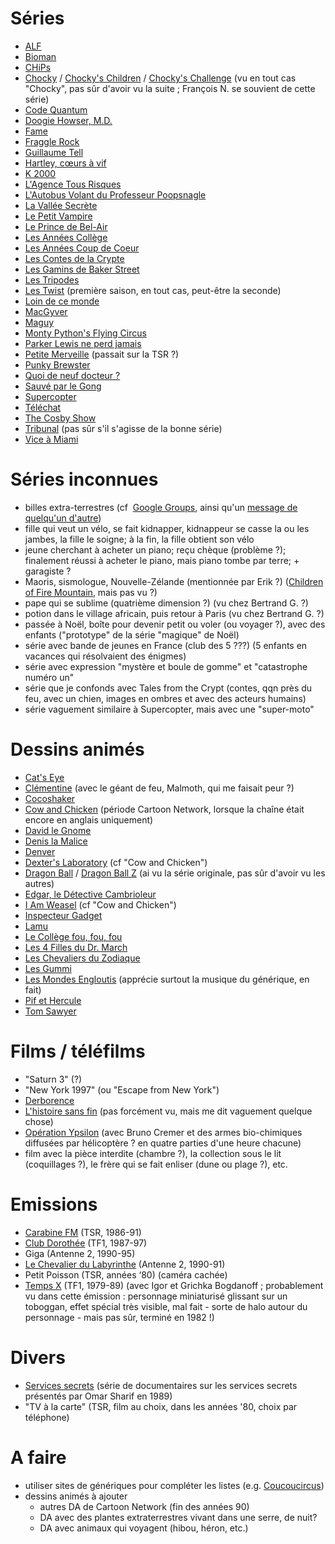 # Séries

* [ALF](http://www.imdb.com/title/tt0090390/)
* [Bioman](http://www.imdb.com/title/tt0086683/)
* [CHiPs](http://www.imdb.com/title/tt0075488/)
* [Chocky](http://www.imdb.com/title/tt0202722/) / [Chocky's Children](http://www.imdb.com/title/tt0426664/) / [Chocky's Challenge](http://www.imdb.com/title/tt0426663/) (vu en tout cas "Chocky", pas sûr d'avoir vu la suite ; François N. se souvient de cette série)
* [Code Quantum](http://www.imdb.com/title/tt0096684/)
* [Doogie Howser, M.D.](http://www.imdb.com/title/tt0096569/)
* [Fame](http://www.imdb.com/title/tt0083412/)
* [Fraggle Rock](http://www.imdb.com/title/tt0085017/)
* [Guillaume Tell](http://www.imdb.com/title/tt0140731/)
* [Hartley, cœurs à vif](http://en.wikipedia.org/wiki/Heartbreak_High)
* [K 2000](http://www.imdb.com/title/tt0083437/)
* [L'Agence Tous Risques](http://www.imdb.com/title/tt0084967/)
* [L'Autobus Volant du Professeur Poopsnagle](http://www.imdb.com/title/tt0167695/)
* [La Vallée Secrète](http://www.imdb.com/title/tt0220267/)
* [Le Petit Vampire](http://www.imdb.com/title/tt0179585/)
* [Le Prince de Bel-Air](http://www.imdb.com/title/tt0098800/)
* [Les Années Collège](http://www.imdb.com/title/tt0090417/)
* [Les Années Coup de Coeur](http://www.imdb.com/title/tt0094582/)
* [Les Contes de la Crypte](http://www.imdb.com/title/tt0096708/)
* [Les Gamins de Baker Street](http://www.imdb.com/title/tt0275120/)
* [Les Tripodes](http://www.imdb.com/title/tt0086818/)
* [Les Twist](http://www.imdb.com/title/tt0103529/) (première saison, en tout cas, peut-être la seconde)
* [Loin de ce monde](http://www.imdb.com/title/tt0092423/)
* [MacGyver](http://www.imdb.com/title/tt0088559/)
* [Maguy](http://www.imdb.com/title/tt0167643/)
* [Monty Python's Flying Circus](http://www.imdb.com/title/tt0063929/)
* [Parker Lewis ne perd jamais](http://www.imdb.com/title/tt0098888/)
* [Petite Merveille](http://www.imdb.com/title/tt0088610/) (passait sur la TSR ?)
* [Punky Brewster](http://www.imdb.com/title/tt0086787/)
* [Quoi de neuf docteur ?](http://www.imdb.com/title/tt0088527/)
* [Sauvé par le Gong](http://www.imdb.com/title/tt0096694/)
* [Supercopter](http://www.imdb.com/title/tt0086662/)
* [Téléchat](http://fr.wikipedia.org/wiki/T%C3%A9l%C3%A9chat)
* [The Cosby Show](http://www.imdb.com/title/tt0086687/)
* [Tribunal](http://www.imdb.com/title/tt0168400/) (pas sûr s'il s'agisse de la bonne série)
* [Vice à Miami](http://www.imdb.com/title/tt0086759/)

# Séries inconnues

* billes extra-terrestres (cf  [Google Groups](http://groups.google.ch/group/fr.rec.tv.series.sf/browse_thread/thread/2d316fb939ba12f5/), ainsi qu'un [message de quelqu'un d'autre](http://groups.google.ch/group/fr.rec.cinema.discussion/browse_thread/thread/321f1fe1b249abd5/))
* fille qui veut un vélo, se fait kidnapper, kidnappeur se casse la ou les jambes, la fille le soigne; à la fin, la fille obtient son vélo
* jeune cherchant à acheter un piano; reçu chèque (problème ?); finalement réussi à acheter le piano, mais piano tombe par terre; + garagiste ?
* Maoris, sismologue, Nouvelle-Zélande (mentionnée par Erik ?) ([Children of Fire Mountain](http://www.imdb.com/title/tt1232875/), mais pas vu ?)
* pape qui se sublime (quatrième dimension ?) (vu chez Bertrand G. ?)
* potion dans le village africain, puis retour à Paris (vu chez Bertrand G. ?)
* passée à Noël, boîte pour devenir petit ou voler (ou voyager ?), avec des enfants ("prototype" de la série "magique" de Noël)
* série avec bande de jeunes en France (club des 5 ???) (5 enfants en vacances qui résolvaient des énigmes)
* série avec expression "mystère et boule de gomme" et "catastrophe numéro un"
* série que je confonds avec Tales from the Crypt (contes, qqn près du feu, avec un chien, images en ombres et avec des acteurs humains)
* série vaguement similaire à Supercopter, mais avec une "super-moto"

# Dessins animés

* [Cat's Eye](http://www.imdb.com/title/tt0131160/)
* [Clémentine](http://www.imdb.com/title/tt0297529/) (avec le géant de feu, Malmoth, qui me faisait peur ?)
* [Cocoshaker](http://www.imdb.com/title/tt0484946/)
* [Cow and Chicken](http://www.imdb.com/title/tt0118289/) (période Cartoon Network, lorsque la chaîne était encore en anglais uniquement)
* [David le Gnome](http://www.imdb.com/title/tt0283721/)
* [Denis la Malice](http://www.imdb.com/title/tt0166910/)
* [Denver](http://french.imdb.com/title/tt0190178/)
* [Dexter's Laboratory](http://www.imdb.com/title/tt0115157/) (cf "Cow and Chicken")
* [Dragon Ball](http://www.imdb.com/title/tt0280249/) / [Dragon Ball Z](http://www.imdb.com/title/tt0214341/) (ai vu la série originale, pas sûr d'avoir vu les autres)
* [Edgar, le Détective Cambrioleur](http://www.imdb.com/title/tt0159192/)
* [I Am Weasel](http://www.imdb.com/title/tt0218769/) (cf "Cow and Chicken")
* [Inspecteur Gadget](http://www.imdb.com/title/tt0085033/)
* [Lamu](http://www.imdb.com/title/tt0081954/)
* [Le Collège fou, fou, fou](http://www.imdb.com/title/tt0294180/)
* [Les 4 Filles du Dr. March](http://www.imdb.com/title/tt0168283/)
* [Les Chevaliers du Zodiaque](http://www.imdb.com/title/tt0161952/)
* [Les Gummi](http://www.imdb.com/title/tt0088528/)
* [Les Mondes Engloutis](http://www.imdb.com/title/tt0212676/) (apprécie surtout la musique du générique, en fait)
* [Pif et Hercule](http://www.imdb.com/title/tt1194638/)
* [Tom Sawyer](http://www.imdb.com/title/tt0168391/)

# Films / téléfilms

* "Saturn 3" (?)
* "New York 1997" (ou "Escape from New York")
* [Derborence](http://www.imdb.com/title/tt0089014/)
* [L'histoire sans fin](http://www.imdb.com/title/tt0088323/) (pas forcément vu, mais me dit vaguement quelque chose)
* [Opération Ypsilon](http://www.imdb.com/title/tt1369834/) (avec Bruno Cremer et des armes bio-chimiques diffusées par hélicoptère ? en quatre parties d'une heure chacune)
* film avec la pièce interdite (chambre ?), la collection sous le lit (coquillages ?), le frère qui se fait enliser (dune ou plage ?), etc.

# Emissions

* [Carabine FM](http://fr.wikipedia.org/wiki/Carabine_FM) (TSR, 1986-91)
* [Club Dorothée](http://fr.wikipedia.org/wiki/Club_doroth%C3%A9e) (TF1, 1987-97)
* Giga (Antenne 2, 1990-95)
* [Le Chevalier du Labyrinthe](http://fr.wikipedia.org/wiki/Le_Chevalier_du_Labyrinthe) (Antenne 2, 1990-91)
* Petit Poisson (TSR, années ‘80) (caméra cachée)
* [Temps X](http://fr.wikipedia.org/wiki/Igor_et_Grichka_Bogdanoff%23Temps_X) (TF1, 1979-89) (avec Igor et Grichka Bogdanoff ; probablement vu dans cette émission : personnage miniaturisé glissant sur un toboggan, effet spécial très visible, mal fait - sorte de halo autour du personnage - mais pas sûr, terminé en 1982 !)

# Divers

* [Services secrets](http://www.jmcharlier.com/tele_docu_divers.php) (série de documentaires sur les services secrets présentés par Omar Sharif en 1989)
* "TV à la carte" (TSR, film au choix, dans les années '80, choix par téléphone)

# A faire

* utiliser sites de génériques pour compléter les listes (e.g. [Coucoucircus](http://www.coucoucircus.org/index3.php))
* dessins animés à ajouter
  * autres DA de Cartoon Network (fin des années 90)
  * DA avec des plantes extraterrestres vivant dans une serre, de nuit?
  * DA avec animaux qui voyagent (hibou, héron, etc.)

